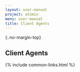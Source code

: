 ```yaml
---
layout: user-manual
project: atomix
menu: user-manual
title: Client Agents
---
```


{:.no-margin-top}
## Client Agents

{% include common-links.html %}
